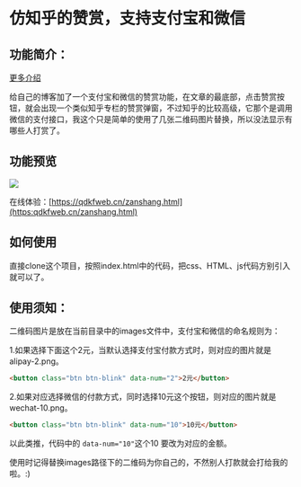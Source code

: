 # 仿知乎的赞赏，支持支付宝和微信

## 功能简介：

[更多介绍](https://qdkfweb.cn/zanshang.html)

给自己的博客加了一个支付宝和微信的赞赏功能，在文章的最底部，点击赞赏按钮，就会出现一个类似知乎专栏的赞赏弹窗，不过知乎的比较高级，它那个是调用微信的支付接口，我这个只是简单的使用了几张二维码图片替换，所以没法显示有哪些人打赏了。

## 功能预览

![](http://img.qdkfweb.cn/uploads/2017/02/zansang.gif)

在线体验：[https://qdkfweb.cn/zanshang.html](https:qdkfweb.cn/zanshang.html)

## 如何使用

直接clone这个项目，按照index.html中的代码，把css、HTML、js代码方别引入就可以了。

## 使用须知：

二维码图片是放在当前目录中的images文件中，支付宝和微信的命名规则为：

1.如果选择下面这个2元，当默认选择支付宝付款方式时，则对应的图片就是alipay-2.png。

```html
<button class="btn btn-blink" data-num="2">2元</button>
```

2.如果对应选择微信的付款方式，同时选择10元这个按钮，则对应的图片就是wechat-10.png。

```html
<button class="btn btn-blink" data-num="10">10元</button>
```
以此类推，代码中的 ```data-num="10"```这个10 要改为对应的金额。

使用时记得替换images路径下的二维码为你自己的，不然别人打款就会打给我的啦。:)


